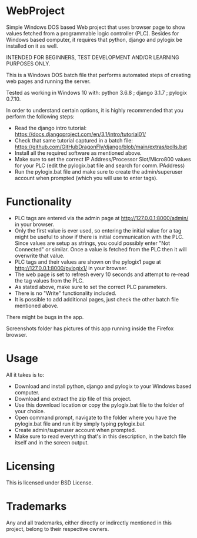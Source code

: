 # WebProject
Simple Windows DOS based Web project that uses browser page to show values fetched from a programmable logic controller (PLC).
Besides for Windows based computer, it requires that python, django and pylogix be installed on it as well.

INTENDED FOR BEGINNERS, TEST DEVELOPMENT AND/OR LEARNING PURPOSES ONLY.

This is a Windows DOS batch file that performs automated steps of creating web pages and running the server.

Tested as working in Windows 10 with: python 3.6.8 ; django 3.1.7 ; pylogix 0.7.10.

In order to understand certain options, it is highly recommended that you perform the following steps:
- Read the django intro tutorial: https://docs.djangoproject.com/en/3.1/intro/tutorial01/
- Check that same tutorial captured in a batch file: https://github.com/GitHubDragonFly/django/blob/main/extras/polls.bat
- Install all the required software as mentioned above.
- Make sure to set the correct IP Address/Processor Slot/Micro800 values for your PLC (edit the pylogix.bat file and search for comm.IPAddress)
- Run the pylogix.bat file and make sure to create the admin/superuser account when prompted (which you will use to enter tags).

# Functionality
- PLC tags are entered via the admin page at http://127.0.0.1:8000/admin/ in your browser.
- Only the first value is ever used, so entering the initial value for a tag might be useful to show if there is initial communication with the PLC. Since values are setup as strings, you could possibly enter "Not Connected" or similar. Once a value is fetched from the PLC then it will overwrite that value.
- PLC tags and their values are shown on the pylogix1 page at http://127.0.0.1:8000/pylogix1/ in your browser.
- The web page is set to refresh every 10 seconds and attempt to re-read the tag values from the PLC.
- As stated above, make sure to set the correct PLC parameters.
- There is no "Write" functionality included.
- It is possible to add additional pages, just check the other batch file mentioned above.

There might be bugs in the app.

Screenshots folder has pictures of this app running inside the Firefox browser.

# Usage
All it takes is to:
- Download and install python, django and pylogix to your Windows based computer.
- Download and extract the zip file of this project.
- Use this download location or copy the pylogix.bat file to the folder of your choice.
- Open command prompt, navigate to the folder where you have the pylogix.bat file and run it by simply typing pylogix.bat
- Create admin/superuser account when prompted.
- Make sure to read everything that's in this description, in the batch file itself and in the screen output.

# Licensing
This is licensed under BSD License.

# Trademarks
Any and all trademarks, either directly or indirectly mentioned in this project, belong to their respective owners.
